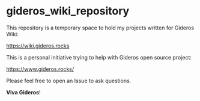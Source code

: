 # gideros_wiki_repository

This repository is a temporary space to hold my projects written for Gideros Wiki:

https://wiki.gideros.rocks



This is a personal initiative trying to help with Gideros open source project:

https://www.gideros.rocks/



Please feel free to open an Issue to ask questions.


**Viva Gideros**!
